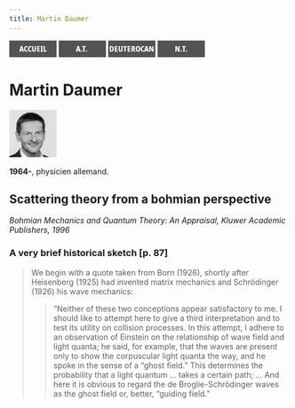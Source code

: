 ```yaml
---
title: Martin Daumer
---
```

[<img src="/images/accueil.png">](/)
[<img src="/images/ancientestament.png">](/pages/ancientestament.html)
[<img src="/images/deuterocanoniques.png">](/pages/deuterocanoniques.html)
[<img src="/images/nouveautestament.png">](/pages/nouveautestament.html)

# Martin Daumer

[<img src="/images/martindaumer.png">](https://www.professoren.tum.de/honorarprofessoren/d/daumer-martin)

**1964-**, physicien allemand.


## Scattering theory from a bohmian perspective <a name="arkhe"></a>
*Bohmian Mechanics and Quantum Theory: An Appraisal, Kluwer Academic Publishers, 1996*

### A very brief historical sketch [p. 87]

>We begin with a quote taken from Born (1926), shortly after Heisenberg (1925) had invented matrix mechanics and Schrödinger (1926) his wave mechanics:
>
>>“Neither of these two conceptions appear satisfactory to me. I should like to attempt here to give a third interpretation and to test its utility on collision processes. In this attempt, I adhere to an observation of Einstein on the relationship of wave field and light quanta; he said, for example, that the waves are present only to show the corpuscular light quanta the way, and he spoke in the sense of a “ghost field.” This determines the probability that a light quantum … takes a certain path; … And here it is obvious to regard the de Broglie-Schrödinger waves as the ghost field or, better, “guiding field.”